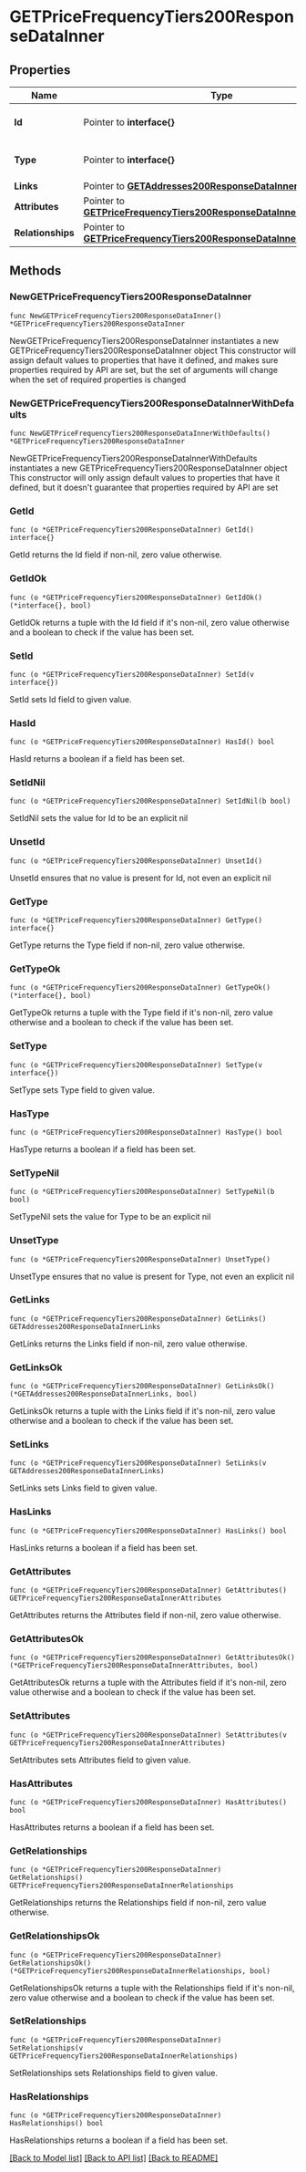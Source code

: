 # GETPriceFrequencyTiers200ResponseDataInner

## Properties

Name | Type | Description | Notes
------------ | ------------- | ------------- | -------------
**Id** | Pointer to **interface{}** | The resource&#39;s id | [optional] 
**Type** | Pointer to **interface{}** | The resource&#39;s type | [optional] 
**Links** | Pointer to [**GETAddresses200ResponseDataInnerLinks**](GETAddresses200ResponseDataInnerLinks.md) |  | [optional] 
**Attributes** | Pointer to [**GETPriceFrequencyTiers200ResponseDataInnerAttributes**](GETPriceFrequencyTiers200ResponseDataInnerAttributes.md) |  | [optional] 
**Relationships** | Pointer to [**GETPriceFrequencyTiers200ResponseDataInnerRelationships**](GETPriceFrequencyTiers200ResponseDataInnerRelationships.md) |  | [optional] 

## Methods

### NewGETPriceFrequencyTiers200ResponseDataInner

`func NewGETPriceFrequencyTiers200ResponseDataInner() *GETPriceFrequencyTiers200ResponseDataInner`

NewGETPriceFrequencyTiers200ResponseDataInner instantiates a new GETPriceFrequencyTiers200ResponseDataInner object
This constructor will assign default values to properties that have it defined,
and makes sure properties required by API are set, but the set of arguments
will change when the set of required properties is changed

### NewGETPriceFrequencyTiers200ResponseDataInnerWithDefaults

`func NewGETPriceFrequencyTiers200ResponseDataInnerWithDefaults() *GETPriceFrequencyTiers200ResponseDataInner`

NewGETPriceFrequencyTiers200ResponseDataInnerWithDefaults instantiates a new GETPriceFrequencyTiers200ResponseDataInner object
This constructor will only assign default values to properties that have it defined,
but it doesn't guarantee that properties required by API are set

### GetId

`func (o *GETPriceFrequencyTiers200ResponseDataInner) GetId() interface{}`

GetId returns the Id field if non-nil, zero value otherwise.

### GetIdOk

`func (o *GETPriceFrequencyTiers200ResponseDataInner) GetIdOk() (*interface{}, bool)`

GetIdOk returns a tuple with the Id field if it's non-nil, zero value otherwise
and a boolean to check if the value has been set.

### SetId

`func (o *GETPriceFrequencyTiers200ResponseDataInner) SetId(v interface{})`

SetId sets Id field to given value.

### HasId

`func (o *GETPriceFrequencyTiers200ResponseDataInner) HasId() bool`

HasId returns a boolean if a field has been set.

### SetIdNil

`func (o *GETPriceFrequencyTiers200ResponseDataInner) SetIdNil(b bool)`

 SetIdNil sets the value for Id to be an explicit nil

### UnsetId
`func (o *GETPriceFrequencyTiers200ResponseDataInner) UnsetId()`

UnsetId ensures that no value is present for Id, not even an explicit nil
### GetType

`func (o *GETPriceFrequencyTiers200ResponseDataInner) GetType() interface{}`

GetType returns the Type field if non-nil, zero value otherwise.

### GetTypeOk

`func (o *GETPriceFrequencyTiers200ResponseDataInner) GetTypeOk() (*interface{}, bool)`

GetTypeOk returns a tuple with the Type field if it's non-nil, zero value otherwise
and a boolean to check if the value has been set.

### SetType

`func (o *GETPriceFrequencyTiers200ResponseDataInner) SetType(v interface{})`

SetType sets Type field to given value.

### HasType

`func (o *GETPriceFrequencyTiers200ResponseDataInner) HasType() bool`

HasType returns a boolean if a field has been set.

### SetTypeNil

`func (o *GETPriceFrequencyTiers200ResponseDataInner) SetTypeNil(b bool)`

 SetTypeNil sets the value for Type to be an explicit nil

### UnsetType
`func (o *GETPriceFrequencyTiers200ResponseDataInner) UnsetType()`

UnsetType ensures that no value is present for Type, not even an explicit nil
### GetLinks

`func (o *GETPriceFrequencyTiers200ResponseDataInner) GetLinks() GETAddresses200ResponseDataInnerLinks`

GetLinks returns the Links field if non-nil, zero value otherwise.

### GetLinksOk

`func (o *GETPriceFrequencyTiers200ResponseDataInner) GetLinksOk() (*GETAddresses200ResponseDataInnerLinks, bool)`

GetLinksOk returns a tuple with the Links field if it's non-nil, zero value otherwise
and a boolean to check if the value has been set.

### SetLinks

`func (o *GETPriceFrequencyTiers200ResponseDataInner) SetLinks(v GETAddresses200ResponseDataInnerLinks)`

SetLinks sets Links field to given value.

### HasLinks

`func (o *GETPriceFrequencyTiers200ResponseDataInner) HasLinks() bool`

HasLinks returns a boolean if a field has been set.

### GetAttributes

`func (o *GETPriceFrequencyTiers200ResponseDataInner) GetAttributes() GETPriceFrequencyTiers200ResponseDataInnerAttributes`

GetAttributes returns the Attributes field if non-nil, zero value otherwise.

### GetAttributesOk

`func (o *GETPriceFrequencyTiers200ResponseDataInner) GetAttributesOk() (*GETPriceFrequencyTiers200ResponseDataInnerAttributes, bool)`

GetAttributesOk returns a tuple with the Attributes field if it's non-nil, zero value otherwise
and a boolean to check if the value has been set.

### SetAttributes

`func (o *GETPriceFrequencyTiers200ResponseDataInner) SetAttributes(v GETPriceFrequencyTiers200ResponseDataInnerAttributes)`

SetAttributes sets Attributes field to given value.

### HasAttributes

`func (o *GETPriceFrequencyTiers200ResponseDataInner) HasAttributes() bool`

HasAttributes returns a boolean if a field has been set.

### GetRelationships

`func (o *GETPriceFrequencyTiers200ResponseDataInner) GetRelationships() GETPriceFrequencyTiers200ResponseDataInnerRelationships`

GetRelationships returns the Relationships field if non-nil, zero value otherwise.

### GetRelationshipsOk

`func (o *GETPriceFrequencyTiers200ResponseDataInner) GetRelationshipsOk() (*GETPriceFrequencyTiers200ResponseDataInnerRelationships, bool)`

GetRelationshipsOk returns a tuple with the Relationships field if it's non-nil, zero value otherwise
and a boolean to check if the value has been set.

### SetRelationships

`func (o *GETPriceFrequencyTiers200ResponseDataInner) SetRelationships(v GETPriceFrequencyTiers200ResponseDataInnerRelationships)`

SetRelationships sets Relationships field to given value.

### HasRelationships

`func (o *GETPriceFrequencyTiers200ResponseDataInner) HasRelationships() bool`

HasRelationships returns a boolean if a field has been set.


[[Back to Model list]](../README.md#documentation-for-models) [[Back to API list]](../README.md#documentation-for-api-endpoints) [[Back to README]](../README.md)


